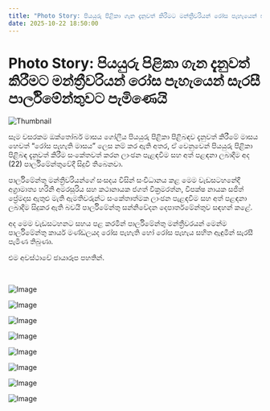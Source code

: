 ```yaml
---
title: "Photo Story: පියයුරු පිළිකා ගැන දැනුවත් කිරීමට මන්ත්‍රීවරියන් රෝස පැහැයෙන් සැරසී පාර්ලිමේන්තුවට පැමිණෙයි"
date: 2025-10-22 18:50:00
---
```


# Photo Story: පියයුරු පිළිකා ගැන දැනුවත් කිරීමට මන්ත්‍රීවරියන් රෝස පැහැයෙන් සැරසී පාර්ලිමේන්තුවට පැමිණෙයි

![Thumbnail](https://helakuru.sgp1.cdn.digitaloceanspaces.com/esana/images/lib/parliment-pink-2025.jpg)

සෑම වසරකම ඔක්තෝබර් මාසය ගෝලීය පියයුරු පිළිකා පිළිබඳව දැනුවත් කිරීමේ මාසය හෙවත් “රෝස පැහැති මාසය” ලෙස නම් කර ඇති අතර, ඒ වෙනුවෙන් පියයුරු පිළිකා පිළිබඳ දැනුවත් කිරීම සංකේතවත් කරන ලාංඡන පැළඳවීම සහ අත් පළඳනා ලබාදීම අද (22) පාර්ලිමේන්තුවේදී සිදුවී තිබෙනවා.

පාර්ලිමේන්තු මන්ත්‍රීවරියන්ගේ සංසදය විසින් සංවිධානය කළ මෙම වැඩසටහනේදී අග්‍රාමාත්‍ය හරිනි අමරසූරිය සහ කථානායක ජගත් වික්‍රමරත්න, විපක්ෂ නායක සජිත් ප්‍රේමදාස ඇතුළු මැති ඇමතිවරුන්ට සංකේතාත්මක ලාංඡන පැළඳවීම සහ අත් පළඳනා ලබාදීම සිදුකර ඇති බවයි පාර්ලිමේන්තු සන්නිවේදන දෙපාර්තමේන්තුව සඳහන් කළේ.

අද මෙම වැඩසටහනට සහය පළ කරමින් පාර්ලිමේන්තු මන්ත්‍රීවරයන් මෙන්ම පාර්ලිමේන්තු කාර්ය මණ්ඩලයද රෝස පැහැති හෝ රෝස පැහැය සහිත ඇඳුමින් සැරසී පැමිණ තිබුණා.

එම අවස්ථාවේ ඡායාරූප පහතින්.

 

![Image](https://helakuru.sgp1.cdn.digitaloceanspaces.com/esana/images/68f8d15e29da0pdf_page_0.jpeg)

![Image](https://helakuru.sgp1.cdn.digitaloceanspaces.com/esana/images/68f8d15e39e9epdf_page_1.jpeg)

![Image](https://helakuru.sgp1.cdn.digitaloceanspaces.com/esana/images/68f8d15e49e77pdf_page_2.jpeg)

![Image](https://helakuru.sgp1.cdn.digitaloceanspaces.com/esana/images/68f8d15e57a93pdf_page_3.jpeg)

![Image](https://helakuru.sgp1.cdn.digitaloceanspaces.com/esana/images/68f8d15e64462pdf_page_4.jpeg)

![Image](https://helakuru.sgp1.cdn.digitaloceanspaces.com/esana/images/68f8d15e74129pdf_page_5.jpeg)

![Image](https://helakuru.sgp1.cdn.digitaloceanspaces.com/esana/images/68f8d15e7f175pdf_page_6.jpeg)

![Image](https://helakuru.sgp1.cdn.digitaloceanspaces.com/esana/images/68f8d15e8bc6dpdf_page_7.jpeg)

